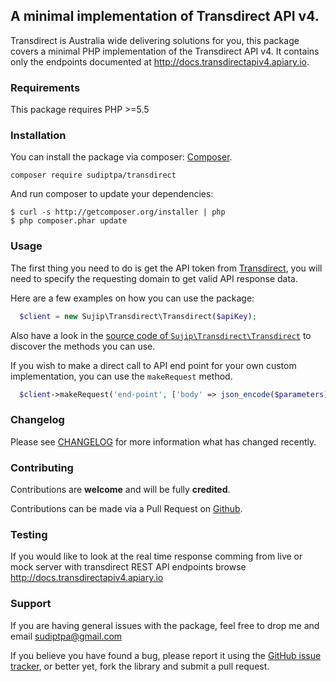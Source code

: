 ## A minimal implementation of Transdirect API v4.

Transdirect is Australia wide delivering solutions for you, this package covers a minimal PHP implementation of the Transdirect API v4. It contains only the endpoints documented at http://docs.transdirectapiv4.apiary.io.

### Requirements

This package requires PHP >=5.5

### Installation

You can install the package via composer: [Composer](http://getcomposer.org/).

```
composer require sudiptpa/transdirect
```

And run composer to update your dependencies:

    $ curl -s http://getcomposer.org/installer | php
    $ php composer.phar update

### Usage

The first thing you need to do is get the API token from [Transdirect](https://www.transdirect.com.au/), you will need to specify the requesting domain to get valid API response data.

Here are a few examples on how you can use the package:

```php
  $client = new Sujip\Transdirect\Transdirect($apiKey);  
```
Also have a look in the [source code of `Sujip\Transdirect\Transdirect`](https://github.com/sudiptpa/transdirect/blob/master/src/Transdirect.php) to discover the methods you can use.

If you wish to make a direct call to API end point for your own custom implementation, you can use the `makeRequest` method.

```php
  $client->makeRequest('end-point', ['body' => json_encode($parameters)]);
```

### Changelog

Please see [CHANGELOG](https://github.com/sudiptpa/transdirect/blob/master/CHANGELOG.md) for more information what has changed recently.

### Contributing

Contributions are **welcome** and will be fully **credited**.

Contributions can be made via a Pull Request on [Github](https://github.com/sudiptpa/paypal-ipn).



### Testing

If you would like to look at the real time response comming from live or mock server with transdirect REST API endpoints browse http://docs.transdirectapiv4.apiary.io



### Support

If you are having general issues with the package, feel free to drop me and email [sudiptpa@gmail.com](mailto:sudiptpa@gmail.com)

If you believe you have found a bug, please report it using the [GitHub issue tracker](https://github.com/sudiptpa/paypal-ipn/issues),
or better yet, fork the library and submit a pull request.
